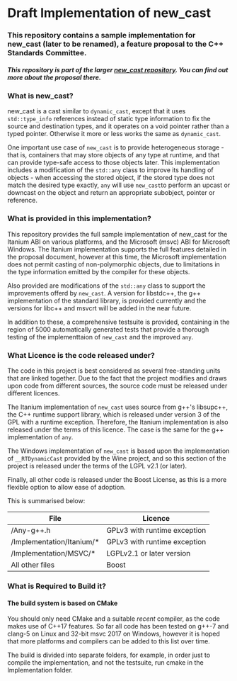 # Draft Implementation of new_cast

### This repository contains a sample implementation for new_cast (later to be renamed), a feature proposal to the C++ Standards Committee.

##### This repository is part of the larger [new_cast repository](). You can find out more about the proposal there.

### What is new_cast?

new_cast is a cast similar to `dynamic_cast`, except that it uses `std::type_info` references instead of static type information to fix the source and destination types, and it operates on a void pointer  rather than a typed pointer. Otherwise it more or less works the same as `dynamic_cast`.

One important use case of `new_cast` is to provide heterogeneous storage - that is, containers that may store objects of any type at runtime, and that can provide type-safe access to those objects later. This implementation includes a modification of the `std::any` class to improve its handling of objects - when accessing the stored object, if the stored type does not match the desired type exactly, `any` will use `new_cast`to perform an upcast or downcast on the object and return an appropriate subobject, pointer or reference.


### What is provided in this implementation?
This repository provides the full sample implementation of new_cast for the Itanium ABI on various platforms, and the Microsoft (msvc) ABI for Microsoft Windows. The Itanium implementation supports the full features detailed in the proposal document, however at this time, the Microsoft implementation does not permit casting of non-polymorphic objects, due to limitations in the type information emitted by the compiler for these objects.

Also provided are modifications of the `std::any` class to support the improvements offerd by `new_cast`. A version for libstdc++, the g++ implementation of the standard library, is provided currently and the versions for libc++ and msvcrt will be added in the near future.

In addition to these, a comprehensive testsuite is provided, containing in the region of 5000 automatically generated tests that provide a thorough testing of the implementtaion of `new_cast` and the improved `any`. 

### What Licence is the code released under?
The code in this project is best considered as several free-standing units that are linked together. Due to the fact that the project modifies and draws upon code from different sources, the source code must be released under different licences.

The Itanium implementation of `new_cast` uses source from g++'s libsupc++, the C++ runtime support library, which is released under version 3 of the GPL with a runtime exception. Therefore, the Itanium implementation is also released under the terms of this licence. The case is the same for the g++ implementation of `any`.

The Windows implementation of `new_cast` is based upon the implementation of `__RTDynamicCast` provided by the Wine project, and so this section of the project is released under the terms of the LGPL v2.1 (or later).

Finally, all other code is released under the Boost License, as this is a more flexible option to allow ease of adoption.

This is summarised below:

File | Licence
------------ | -------------
/Any-g++.h | GPLv3 with runtime exception
/Implementation/Itanium/* | GPLv3 with runtime exception
/Implementation/MSVC/* | LGPLv2.1 or later version
All other files | Boost

### What is Required to Build it?
#### The build system is based on CMake
You should only need CMake and a suitable *recent* compiler, as the code makes use of C++17 features. So far all code has been tested on g++-7 and clang-5 on Linux and 32-bit msvc 2017 on Windows, however it is hoped that more platforms and compilers can be added to this list over time.

The build is divided into separate folders, for example, in order just to compile the implementation, and not the testsuite, run cmake in the Implementation folder.

